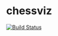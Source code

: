 # chessviz
[![Build Status](https://travis-ci.org/gbggtw/chessviz.svg?branch=master)](https://travis-ci.org/gbggtw/chessviz)
